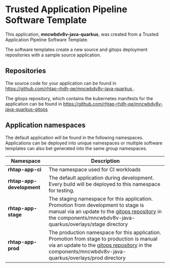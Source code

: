# Trusted Application Pipeline Software Template

This application, **mncwbdv8v-java-quarkus**, was created from a Trusted Application Pipeline Software Template.

The software templates create a new source and gitops deployment repositories with a sample source application. 

## Repositories

The source code for your application can be found in [https://github.com/rhtap-rhdh-qe/mncwbdv8v-java-quarkus ](https://github.com/rhtap-rhdh-qe/mncwbdv8v-java-quarkus ).
 
The gitops repository, which contains the kubernetes manifests for the application can be found in 
[https://github.com/rhtap-rhdh-qe/mncwbdv8v-java-quarkus-gitops ](https://github.com/rhtap-rhdh-qe/mncwbdv8v-java-quarkus-gitops ) 

## Application namespaces 

The default application will be found in the following namespaces. Applications can be deployed into unique namespaces or multiple software templates can also bet generated into the same group namespaces.  

|  Namespace   |  Description   |  
| -------- | -------- |
| **rhtap-app-ci** | The namespace used for CI workloads |
| **rhtap-app-development** | The default application during development. Every build will be deployed to this namespace for testing. |
| **rhtap-app-stage** | The staging namespace for this application. Promotion from development to stage is manual via an update to the [gitops repository](https://github.com/rhtap-rhdh-qe/mncwbdv8v-java-quarkus-gitops ) in the components/mncwbdv8v-java-quarkus/overlays/stage directory |
| **rhtap-app-prod** | The production namespace for this application. Promotion from stage to production is manual via an update to the [gitops repository](https://github.com/rhtap-rhdh-qe/mncwbdv8v-java-quarkus-gitops ) in the components/mncwbdv8v-java-quarkus/overlays/prod directory |